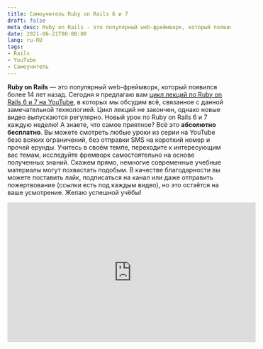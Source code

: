 ```yaml
---
title: Самоучитель Ruby on Rails 6 и 7
draft: false
meta_desc: Ruby on Rails - это популярный web-фреймворк, который появился более 14 лет назад. Здесь вы найдёте бесплатный самоучитель.
date: 2021-06-21T00:00:00
lang: ru-RU
tags:
- Rails
- YouTube
- Самоучитель
---
```


<p><strong>Ruby on Rails</strong> &mdash; это популярный web-фреймворк, который появился более 14 лет назад. Сегодня я предлагаю вам <a href="https://www.youtube.com/watch?v=6_ek4hokiak&list=PLWlFXymvoaJ_IY53-NQKwLCkR-KkZ_44-" target="_blank">цикл лекций по Ruby on Rails 6 и 7 на YouTube</a>, в которых мы обсудим всё, связанное с данной замечательной технологией. Цикл лекций не закончен, однако новые видео выпускаются регулярно. Новый урок по Ruby on Rails 6 и 7 каждую неделю! А знаете, что самое приятное? Всё это <strong>абсолютно бесплатно</strong>. Вы можете смотреть любые уроки из серии на YouTube безо всяких ограничений, без отправки SMS на короткий номер и прочей ерунды. Учитесь в своём темпе, переходите к интересующим вас темам, исследуйте фремворк самостоятельно на основе полученных знаний. Скажем прямо, немногие современные учебные материалы могут похвастать подобым. В качестве благодарности вы можете поставить лайк, подписаться на канал или даже отправить пожертвование (ссылки есть под каждым видео), но это остаётся на ваше усмотрение. Желаю успешной учёбы!</p>

<iframe width="560" height="315" src="https://www.youtube.com/embed/6_ek4hokiak" title="YouTube video player" frameborder="0" allow="accelerometer; autoplay; clipboard-write; encrypted-media; gyroscope; picture-in-picture" allowfullscreen></iframe>